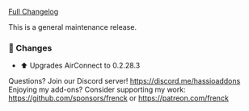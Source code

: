 [Full Changelog][changelog]

This is a general maintenance release.

### 🔨 Changes

- ⬆ Upgrades AirConnect to 0.2.28.3

[changelog]: https://github.com/hassio-addons/addon-airsonos/compare/v2.4.0...v2.4.1

Questions? Join our Discord server! https://discord.me/hassioaddons
Enjoying my add-ons? Consider supporting my work:
https://github.com/sponsors/frenck or https://patreon.com/frenck